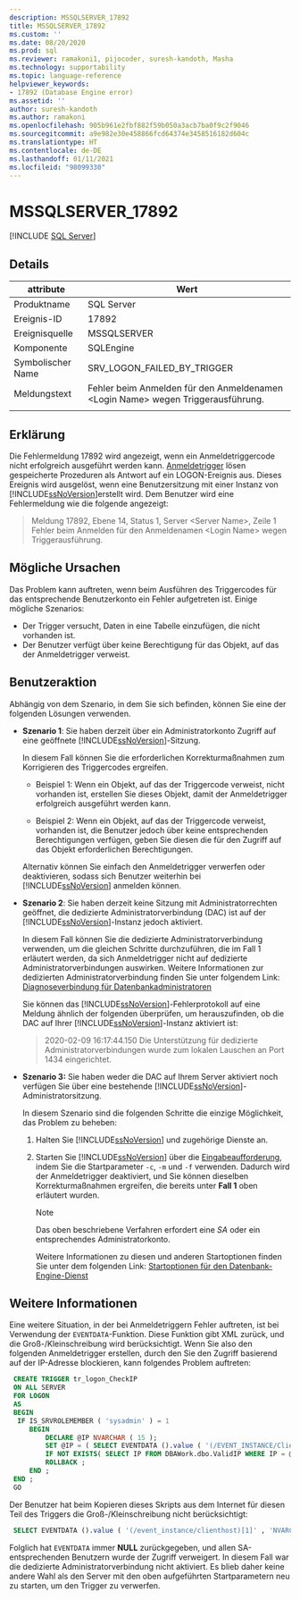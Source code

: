 ```yaml
---
description: MSSQLSERVER_17892
title: MSSQLSERVER_17892
ms.custom: ''
ms.date: 08/20/2020
ms.prod: sql
ms.reviewer: ramakoni1, pijocoder, suresh-kandoth, Masha
ms.technology: supportability
ms.topic: language-reference
helpviewer_keywords:
- 17892 (Database Engine error)
ms.assetid: ''
author: suresh-kandoth
ms.author: ramakoni
ms.openlocfilehash: 905b961e2fbf882f59b050a3acb7ba0f9c2f9046
ms.sourcegitcommit: a9e982e30e458866fcd64374e3458516182d604c
ms.translationtype: HT
ms.contentlocale: de-DE
ms.lasthandoff: 01/11/2021
ms.locfileid: "98099330"
---
```

# <a name="mssqlserver_17892"></a>MSSQLSERVER_17892
 [!INCLUDE [SQL Server](../../includes/applies-to-version/sqlserver.md)]

## <a name="details"></a>Details

|attribute|Wert|
|---|---|
|Produktname|SQL Server|
|Ereignis-ID|17892|
|Ereignisquelle|MSSQLSERVER|
|Komponente|SQLEngine|
|Symbolischer Name|SRV_LOGON_FAILED_BY_TRIGGER|
|Meldungstext|Fehler beim Anmelden für den Anmeldenamen \<Login Name> wegen Triggerausführung.|
||

## <a name="explanation"></a>Erklärung

Die Fehlermeldung 17892 wird angezeigt, wenn ein Anmeldetriggercode nicht erfolgreich ausgeführt werden kann. [Anmeldetrigger](../triggers/logon-triggers.md) lösen gespeicherte Prozeduren als Antwort auf ein LOGON-Ereignis aus. Dieses Ereignis wird ausgelöst, wenn eine Benutzersitzung mit einer Instanz von [!INCLUDE[ssNoVersion](../../includes/ssnoversion-md.md)]erstellt wird. Dem Benutzer wird eine Fehlermeldung wie die folgende angezeigt:

> Meldung 17892, Ebene 14, Status 1, Server \<Server Name>, Zeile 1  
Fehler beim Anmelden für den Anmeldenamen \<Login Name> wegen Triggerausführung.

## <a name="possible-causes"></a>Mögliche Ursachen

Das Problem kann auftreten, wenn beim Ausführen des Triggercodes für das entsprechende Benutzerkonto ein Fehler aufgetreten ist. Einige mögliche Szenarios:

- Der Trigger versucht, Daten in eine Tabelle einzufügen, die nicht vorhanden ist.
- Der Benutzer verfügt über keine Berechtigung für das Objekt, auf das der Anmeldetrigger verweist.

## <a name="user-action"></a>Benutzeraktion

Abhängig von dem Szenario, in dem Sie sich befinden, können Sie eine der folgenden Lösungen verwenden.

- **Szenario 1**: Sie haben derzeit über ein Administratorkonto Zugriff auf eine geöffnete [!INCLUDE[ssNoVersion](../../includes/ssnoversion-md.md)]-Sitzung.

  In diesem Fall können Sie die erforderlichen Korrekturmaßnahmen zum Korrigieren des Triggercodes ergreifen.

  - Beispiel 1: Wenn ein Objekt, auf das der Triggercode verweist, nicht vorhanden ist, erstellen Sie dieses Objekt, damit der Anmeldetrigger erfolgreich ausgeführt werden kann.

  - Beispiel 2: Wenn ein Objekt, auf das der Triggercode verweist, vorhanden ist, die Benutzer jedoch über keine entsprechenden Berechtigungen verfügen, geben Sie diesen die für den Zugriff auf das Objekt erforderlichen Berechtigungen.  
  
  Alternativ können Sie einfach den Anmeldetrigger verwerfen oder deaktivieren, sodass sich Benutzer weiterhin bei [!INCLUDE[ssNoVersion](../../includes/ssnoversion-md.md)] anmelden können.  

- **Szenario 2**: Sie haben derzeit keine Sitzung mit Administratorrechten geöffnet, die dedizierte Administratorverbindung (DAC) ist auf der [!INCLUDE[ssNoVersion](../../includes/ssnoversion-md.md)]-Instanz jedoch aktiviert.

    In diesem Fall können Sie die dedizierte Administratorverbindung verwenden, um die gleichen Schritte durchzuführen, die im Fall 1 erläutert werden, da sich Anmeldetrigger nicht auf dedizierte Administratorverbindungen auswirken. Weitere Informationen zur dedizierten Administratorverbindung finden Sie unter folgendem Link: [Diagnoseverbindung für Datenbankadministratoren](../../database-engine/configure-windows/diagnostic-connection-for-database-administrators.md)

    Sie können das [!INCLUDE[ssNoVersion](../../includes/ssnoversion-md.md)]-Fehlerprotokoll auf eine Meldung ähnlich der folgenden überprüfen, um herauszufinden, ob die DAC auf Ihrer [!INCLUDE[ssNoVersion](../../includes/ssnoversion-md.md)]-Instanz aktiviert ist:

    > 2020-02-09 16:17:44.150 Die Unterstützung für dedizierte Administratorverbindungen wurde zum lokalen Lauschen an Port 1434 eingerichtet.  

- **Szenario 3:** Sie haben weder die DAC auf Ihrem Server aktiviert noch verfügen Sie über eine bestehende [!INCLUDE[ssNoVersion](../../includes/ssnoversion-md.md)]-Administratorsitzung.

    In diesem Szenario sind die folgenden Schritte die einzige Möglichkeit, das Problem zu beheben:
  
    1. Halten Sie [!INCLUDE[ssNoVersion](../../includes/ssnoversion-md.md)] und zugehörige Dienste an.
    2. Starten Sie [!INCLUDE[ssNoVersion](../../includes/ssnoversion-md.md)] über die [Eingabeaufforderung](/previous-versions/sql/sql-server-2008-r2/ms180965(v=sql.105)), indem Sie die Startparameter `-c`, `-m` und `-f` verwenden. Dadurch wird der Anmeldetrigger deaktiviert, und Sie können dieselben Korrekturmaßnahmen ergreifen, die bereits unter **Fall 1** oben erläutert wurden.
  
        > [!NOTE]
        > Das oben beschriebene Verfahren erfordert eine *SA* oder ein entsprechendes Administratorkonto.
  
         Weitere Informationen zu diesen und anderen Startoptionen finden Sie unter dem folgenden Link: [Startoptionen für den Datenbank-Engine-Dienst](../../database-engine/configure-windows/database-engine-service-startup-options.md)

## <a name="more-information"></a>Weitere Informationen

Eine weitere Situation, in der bei Anmeldetriggern Fehler auftreten, ist bei Verwendung der `EVENTDATA`-Funktion. Diese Funktion gibt XML zurück, und die Groß-/Kleinschreibung wird berücksichtigt.  Wenn Sie also den folgenden Anmeldetrigger erstellen, durch den Sie den Zugriff basierend auf der IP-Adresse blockieren, kann folgendes Problem auftreten:

``` sql
 CREATE TRIGGER tr_logon_CheckIP  
 ON ALL SERVER  
 FOR LOGON  
 AS
 BEGIN
  IF IS_SRVROLEMEMBER ( 'sysadmin' ) = 1  
     BEGIN
         DECLARE @IP NVARCHAR ( 15 );  
         SET @IP = ( SELECT EVENTDATA ().value ( '(/EVENT_INSTANCE/ClientHost)[1]' , 'NVARCHAR(15)' ));  
         IF NOT EXISTS( SELECT IP FROM DBAWork.dbo.ValidIP WHERE IP = @IP )  
         ROLLBACK ;  
     END ;  
 END ;  
 GO
```

Der Benutzer hat beim Kopieren dieses Skripts aus dem Internet für diesen Teil des Triggers die Groß-/Kleinschreibung nicht berücksichtigt:

```sql
 SELECT EVENTDATA ().value ( '(/event_instance/clienthost)[1]' , 'NVARCHAR(15)' ));  
```

Folglich hat `EVENTDATA` immer **NULL** zurückgegeben, und allen SA-entsprechenden Benutzern wurde der Zugriff verweigert. In diesem Fall war die dedizierte Administratorverbindung nicht aktiviert. Es blieb daher keine andere Wahl als den Server mit den oben aufgeführten Startparametern neu zu starten, um den Trigger zu verwerfen.